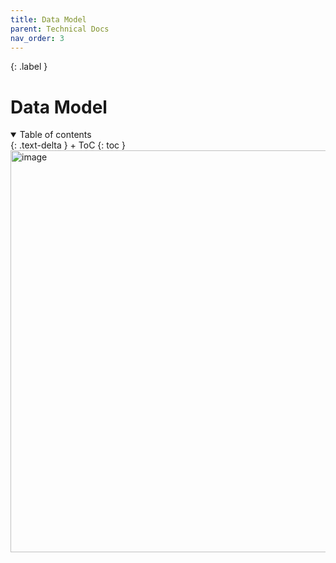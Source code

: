 ```yaml
---
title: Data Model
parent: Technical Docs
nav_order: 3
---
```


{: .label }


# Data Model

<details open markdown="block">
{: .text-delta }
<summary>Table of contents</summary>
+ ToC
{: toc }
</details>

<img width="643" alt="image" src="https://github.com/user-attachments/assets/61f1f1b7-8bb7-47e8-ac3a-563f33a07b33">




